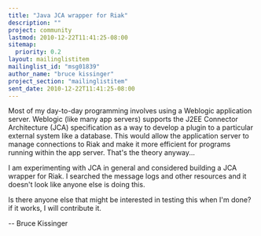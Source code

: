 ```yaml
---
title: "Java JCA wrapper for Riak"
description: ""
project: community
lastmod: 2010-12-22T11:41:25-08:00
sitemap:
  priority: 0.2
layout: mailinglistitem
mailinglist_id: "msg01839"
author_name: "bruce kissinger"
project_section: "mailinglistitem"
sent_date: 2010-12-22T11:41:25-08:00
---
```



Most of my day-to-day programming involves using a Weblogic application
server. Weblogic (like many app servers) supports the J2EE Connector
Architecture (JCA) specification as a way to develop a plugin to a
particular external system like a database. This would allow the
application server to manage connections to Riak and make it more efficient
for programs running within the app server. That's the theory anyway...

I am experimenting with JCA in general and considered building a JCA wrapper
for Riak. I searched the message logs and other resources and it doesn't
look like anyone else is doing this.

Is there anyone else that might be interested in testing this when I'm
done? if it works, I will contribute it.


-- 
Bruce Kissinger
